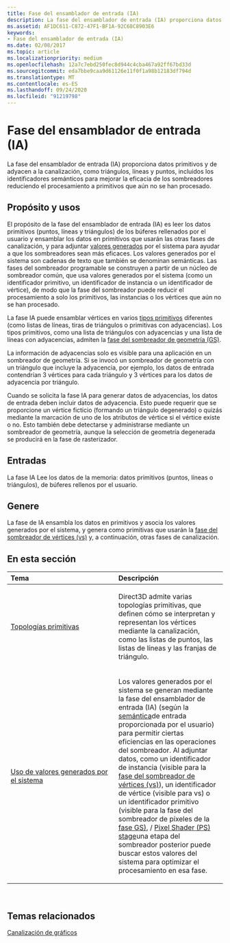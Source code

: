 ```yaml
---
title: Fase del ensamblador de entrada (IA)
description: La fase del ensamblador de entrada (IA) proporciona datos primitivos y de adyacen a la canalización, como triángulos, líneas y puntos, incluidos los identificadores semánticos para mejorar la eficacia de los sombreadores reduciendo el procesamiento a primitivos que aún no se han procesado.
ms.assetid: AF1DC611-C872-47F1-BF1A-92C68C8903E6
keywords:
- Fase del ensamblador de entrada (IA)
ms.date: 02/08/2017
ms.topic: article
ms.localizationpriority: medium
ms.openlocfilehash: 12a7c7ebd250fec8d944c4cba467a92ff67bd33d
ms.sourcegitcommit: eda7bbe9caa9d61126e11f0f1a98b12183df794d
ms.translationtype: MT
ms.contentlocale: es-ES
ms.lasthandoff: 09/24/2020
ms.locfileid: "91219798"
---
```

# <a name="input-assembler-ia-stage"></a>Fase del ensamblador de entrada (IA)


La fase del ensamblador de entrada (IA) proporciona datos primitivos y de adyacen a la canalización, como triángulos, líneas y puntos, incluidos los identificadores semánticos para mejorar la eficacia de los sombreadores reduciendo el procesamiento a primitivos que aún no se han procesado.

## <a name="span-idpurpose-and-usesspanspan-idpurpose-and-usesspanspan-idpurpose-and-usesspanpurpose-and-uses"></a><span id="Purpose-and-uses"></span><span id="purpose-and-uses"></span><span id="PURPOSE-AND-USES"></span>Propósito y usos


El propósito de la fase del ensamblador de entrada (IA) es leer los datos primitivos (puntos, líneas y triángulos) de los búferes rellenados por el usuario y ensamblar los datos en primitivos que usarán las otras fases de canalización, y para adjuntar [valores generados](/windows/desktop/direct3dhlsl/dx-graphics-hlsl-semantics) por el sistema para ayudar a que los sombreadores sean más eficaces. Los valores generados por el sistema son cadenas de texto que también se denominan semánticas. Las fases del sombreador programable se construyen a partir de un núcleo de sombreador común, que usa valores generados por el sistema (como un identificador primitivo, un identificador de instancia o un identificador de vértice), de modo que la fase del sombreador puede reducir el procesamiento a solo los primitivos, las instancias o los vértices que aún no se han procesado.

La fase IA puede ensamblar vértices en varios [tipos primitivos](primitive-topologies.md) diferentes (como listas de líneas, tiras de triángulos o primitivas con adyacencias). Los tipos primitivos, como una lista de triángulos con adyacencias y una lista de líneas con adyacencias, admiten la [fase del sombreador de geometría (GS)](geometry-shader-stage--gs-.md).

La información de adyacencias solo es visible para una aplicación en un sombreador de geometría. Si se invocó un sombreador de geometría con un triángulo que incluye la adyacencia, por ejemplo, los datos de entrada contendrían 3 vértices para cada triángulo y 3 vértices para los datos de adyacencia por triángulo.

Cuando se solicita la fase IA para generar datos de adyacencias, los datos de entrada deben incluir datos de adyacencia. Esto puede requerir que se proporcione un vértice ficticio (formando un triángulo degenerado) o quizás mediante la marcación de uno de los atributos de vértice si el vértice existe o no. Esto también debe detectarse y administrarse mediante un sombreador de geometría, aunque la selección de geometría degenerada se producirá en la fase de rasterizador.

## <a name="span-idinputspanspan-idinputspanspan-idinputspaninput"></a><span id="Input"></span><span id="input"></span><span id="INPUT"></span>Entradas


La fase IA Lee los datos de la memoria: datos primitivos (puntos, líneas o triángulos), de búferes rellenos por el usuario.

## <a name="span-idoutputspanspan-idoutputspanspan-idoutputspanoutput"></a><span id="Output"></span><span id="output"></span><span id="OUTPUT"></span>Genere


La fase de IA ensambla los datos en primitivos y asocia los valores generados por el sistema, y genera como primitivas que usarán la [fase del sombreador de vértices (vs)](vertex-shader-stage--vs-.md) y, a continuación, otras fases de canalización.

## <a name="span-idin-this-sectionspanin-this-section"></a><span id="in-this-section"></span>En esta sección


<table>
<colgroup>
<col width="50%" />
<col width="50%" />
</colgroup>
<thead>
<tr class="header">
<th align="left">Tema</th>
<th align="left">Descripción</th>
</tr>
</thead>
<tbody>
<tr class="odd">
<td align="left"><p><a href="primitive-topologies.md">Topologías primitivas</a></p></td>
<td align="left"><p>Direct3D admite varias topologías primitivas, que definen cómo se interpretan y representan los vértices mediante la canalización, como las listas de puntos, las listas de líneas y las franjas de triángulo.</p></td>
</tr>
<tr class="even">
<td align="left"><p><a href="using-system-generated-values.md">Uso de valores generados por el sistema</a></p></td>
<td align="left"><p>Los valores generados por el sistema se generan mediante la fase del ensamblador de entrada (IA) (según la <a href="/windows/desktop/direct3dhlsl/dx-graphics-hlsl-semantics">semántica</a>de entrada proporcionada por el usuario) para permitir ciertas eficiencias en las operaciones del sombreador. Al adjuntar datos, como un identificador de instancia (visible para la <a href="vertex-shader-stage--vs-.md">fase del sombreador de vértices (vs)</a>), un identificador de vértice (visible para vs) o un identificador primitivo (visible para la fase del sombreador de píxeles de la <a href="geometry-shader-stage--gs-.md">fase GS)</a>, / <a href="pixel-shader-stage--ps-.md">Pixel Shader (PS) stage</a>una etapa del sombreador posterior puede buscar estos valores del sistema para optimizar el procesamiento en esa fase.</p></td>
</tr>
</tbody>
</table>

 

## <a name="span-idrelated-topicsspanrelated-topics"></a><span id="related-topics"></span>Temas relacionados


[Canalización de gráficos](graphics-pipeline.md)

 

 